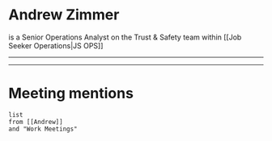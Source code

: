 # Andrew Zimmer
is a Senior Operations Analyst
on the Trust & Safety team within [[Job Seeker Operations|JS OPS]]

---


---
# Meeting mentions
```dataview
list
from [[Andrew]]
and "Work Meetings"
```